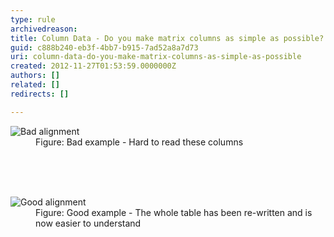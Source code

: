```yaml
---
type: rule
archivedreason: 
title: Column Data - Do you make matrix columns as simple as possible?
guid: c888b240-eb3f-4bb7-b915-7ad52a8a7d73
uri: column-data-do-you-make-matrix-columns-as-simple-as-possible
created: 2012-11-27T01:53:59.0000000Z
authors: []
related: []
redirects: []

---
```



<dl class="badImage"><dt><img src="http&#58;//www.ssw.com.au/ssw/Standards/Rules/Images/bad-matrixcol.jpg" alt="Bad alignment" /></dt>
<dd>Figure&#58; Bad example - Hard to read these columns</dd></dl>
<br><excerpt class='endintro'></excerpt><br>
​<dl class="goodImage"><dt><img src="http&#58;//www.ssw.com.au/ssw/Standards/Rules/Images/good-matrixcol.jpg" alt="Good alignment" /></dt>
<dd>Figure&#58; Good example - The whole table has been re-written and is now easier to understand</dd></dl>



